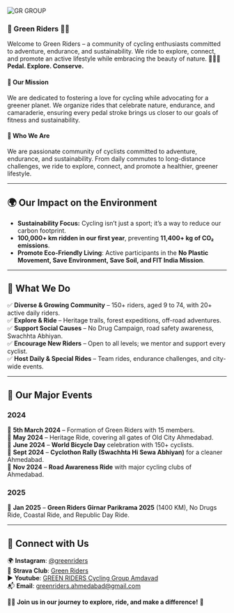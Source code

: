 ![GR GROUP](https://github.com/user-attachments/assets/4d0f54e0-d06e-49ab-83ac-642f1ae6bd80)

### 🌿 Green Riders 🚴‍♂️  
Welcome to Green Riders – a community of cycling enthusiasts committed to adventure, endurance, and sustainability. We ride to explore, connect, and promote an active lifestyle while embracing the beauty of nature. 🌿🚵‍♂️
**Pedal. Explore. Conserve.**  

#### 🌱 Our Mission

We are dedicated to fostering a love for cycling while advocating for a greener planet. We organize rides that celebrate nature, endurance, and camaraderie, ensuring every pedal stroke brings us closer to our goals of fitness and sustainability.


#### 🚴 Who We Are  
We are passionate community of cyclists committed to adventure, endurance, and sustainability. From daily commutes to long-distance challenges, we ride to explore, connect, and promote a healthier, greener lifestyle.  

---

## 🌍 Our Impact on the Environment  
- **Sustainability Focus:** Cycling isn’t just a sport; it’s a way to reduce our carbon footprint.  
- **100,000+ km ridden in our first year**, preventing **11,400+ kg of CO₂ emissions**.  
- **Promote Eco-Friendly Living**: Active participants in the **No Plastic Movement, Save Environment, Save Soil, and FIT India Mission**.  

---

## 🚴 What We Do  
✅ **Diverse & Growing Community** – 150+ riders, aged 9 to 74, with 20+ active daily riders.  
✅ **Explore & Ride** – Heritage trails, forest expeditions, off-road adventures.  
✅ **Support Social Causes** – No Drug Campaign, road safety awareness, Swachhta Abhiyan.  
✅ **Encourage New Riders** – Open to all levels; we mentor and support every cyclist.  
✅ **Host Daily & Special Rides** – Team rides, endurance challenges, and city-wide events.  

---

## 📅 Our Major Events  

### **2024**  
📌 **5th March 2024** – Formation of Green Riders with 15 members.  
📌 **May 2024** – Heritage Ride, covering all gates of Old City Ahmedabad.  
📌 **June 2024** – **World Bicycle Day** celebration with 150+ cyclists.  
📌 **Sept 2024** – **Cyclothon Rally (Swachhta Hi Sewa Abhiyan)** for a cleaner Ahmedabad.  
📌 **Nov 2024** – **Road Awareness Ride** with major cycling clubs of Ahmedabad.  

### **2025**  
📌 **Jan 2025** – **Green Riders Girnar Parikrama 2025** (1400 KM), No Drugs Ride, Coastal Ride, and Republic Day Ride.  

---

## 🔗 Connect with Us  
🌍 **Instagram**: [@greenriders](https://www.instagram.com/green_riders_ahmedabad)  
🚴 **Strava Club**: [Green Riders](https://www.strava.com/clubs/green-riders-ahmedabad)  
▶️ **Youtube**: [GREEN RIDERS Cycling Group Amdavad](https://youtube.com/@greenriderscyclinggroupamdavad)  
📬 **Email**: [greenriders.ahmedabad@gmail.com](mailto:greenriders.ahmedabad@gmail.com)  


🚴‍♀️ **Join us in our journey to explore, ride, and make a difference!** 🌱  
